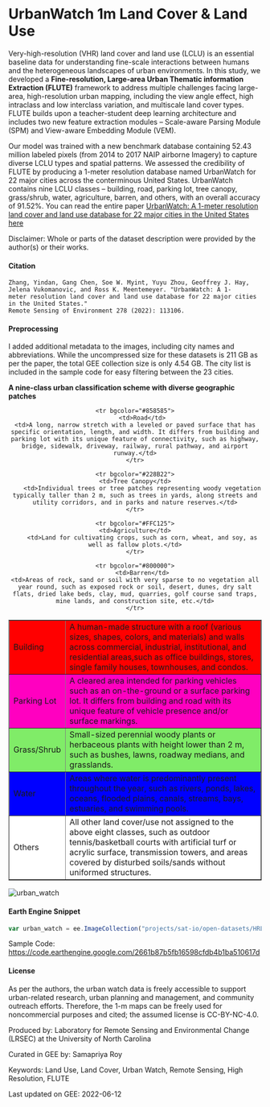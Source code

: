 # UrbanWatch 1m Land Cover & Land Use

Very-high-resolution (VHR) land cover and land use (LCLU) is an essential baseline data for understanding fine-scale interactions between humans and the heterogeneous landscapes of urban environments. In this study, we developed a **Fine-resolution, Large-area Urban Thematic information Extraction (FLUTE)** framework to address multiple challenges facing large-area, high-resolution urban mapping, including the view angle effect, high intraclass and low interclass variation, and multiscale land cover types. FLUTE builds upon a teacher-student deep learning architecture and includes two new feature extraction modules – Scale-aware Parsing Module
(SPM) and View-aware Embedding Module (VEM).

Our model was trained with a new benchmark database containing 52.43 million labeled pixels (from 2014 to 2017 NAIP airborne Imagery) to capture diverse LCLU types and spatial patterns. We assessed the credibility of FLUTE by producing a 1-meter resolution database named UrbanWatch for 22 major cities across the conterminous United States. UrbanWatch contains nine LCLU classes – building, road, parking lot, tree canopy, grass/shrub, water, agriculture, barren, and others, with an overall accuracy of 91.52%. You can read the entire paper [UrbanWatch: A 1-meter resolution land cover and land use database for 22 major cities in the United States here](https://www.sciencedirect.com/science/article/abs/pii/S0034425722002206)

Disclaimer: Whole or parts of the dataset description were provided by the author(s) or their works.


#### Citation

```
Zhang, Yindan, Gang Chen, Soe W. Myint, Yuyu Zhou, Geoffrey J. Hay, Jelena Vukomanovic, and Ross K. Meentemeyer. "UrbanWatch: A 1-
meter resolution land cover and land use database for 22 major cities in the United States."
Remote Sensing of Environment 278 (2022): 113106.
```

#### Preprocessing

I added additional metadata to the images, including city names and abbreviations. While the uncompressed size for these datasets is 211 GB as per the paper, the total GEE collection size is only 4.54 GB. The city list is included in the sample code for easy filtering between the 23 cities.

**A nine-class urban classification scheme with diverse geographic patches**

<center>

<table width="500" border="1">
	<tr bgcolor="#FF0000">
    <td>Building</td>
    <td>A human-made structure with a roof (various sizes, shapes, colors, and materials) and walls across commercial, industrial, institutional, and residential areas,such as office buildings, stores, single family houses, townhouses, and condos.</td>
	</tr>

	<tr bgcolor="#858585">
		<td>Road</td>
    <td>A long, narrow stretch with a leveled or paved surface that has specific orientation, length, and width. It differs from building and parking lot with its unique feature of connectivity, such as highway, bridge, sidewalk, driveway, railway, rural pathway, and airport runway.</td>
	</tr>

  <tr bgcolor="#FF00C0">
		<td>Parking Lot</td>
    <td>A cleared area intended for parking vehicles such as an on-the-ground or a surface parking lot. It differs from building and road with its unique feature of vehicle presence and/or surface markings.</td>
	</tr>

	<tr bgcolor="#228B22">
    <td>Tree Canopy</td>
		<td>Individual trees or tree patches representing woody vegetation typically taller than 2 m, such as trees in yards, along streets and utility corridors, and in parks and nature reserves.</td>
	</tr>
  <tr bgcolor="#80EC68">
    <td>Grass/Shrub</td>
		<td>Small-sized perennial woody plants or herbaceous plants with height lower than 2 m, such as bushes, lawns, roadway medians, and grasslands.</td>
	</tr>

	<tr bgcolor="#FFC125">
    <td>Agriculture</td>
		<td>Land for cultivating crops, such as corn, wheat, and soy, as well as fallow plots.</td>
	</tr>

  <tr bgcolor="#0000FF">
    <td>Water</td>
		<td>Areas where water is predominantly present throughout the year, such as rivers, ponds, lakes, oceans, flooded plains, canals, streams, bays, estuaries, and swimming pools.</td>
	</tr>

	<tr bgcolor="#800000">
		<td>Barren</td>
    <td>Areas of rock, sand or soil with very sparse to no vegetation all year round, such as exposed rock or soil, desert, dunes, dry salt flats, dried lake beds, clay, mud, quarries, golf course sand traps, mine lands, and construction site, etc.</td>
	</tr>

  <tr bgcolor="#FFFFFF">
    <td>Others</td>
		<td>All other land cover/use not assigned to the above eight classes, such as outdoor tennis/basketball courts with artificial turf or acrylic surface, transmission towers, and areas covered by disturbed soils/sands without uniformed structures.</td>
	</tr>

</table>

</center>

![urban_watch](https://user-images.githubusercontent.com/6677629/173255159-ef2fbdee-e8b6-4421-b331-4106ee801faf.gif)

#### Earth Engine Snippet

```js
var urban_watch = ee.ImageCollection("projects/sat-io/open-datasets/HRLC/urban-watch-cities");
```

Sample Code: https://code.earthengine.google.com/2661b87b5fb16598cfdb4b1ba510617d


#### License

As per the authors, the urban watch data is freely accessible to support urban-related research, urban planning and management, and community outreach efforts. Therefore, the 1-m maps can be freely used for noncommercial purposes and cited; the assumed license is CC-BY-NC-4.0.

Produced by: Laboratory for Remote Sensing and Environmental Change (LRSEC) at the University of North Carolina

Curated in GEE by: Samapriya Roy

Keywords: Land Use, Land Cover, Urban Watch, Remote Sensing, High Resolution, FLUTE

Last updated on GEE: 2022-06-12
